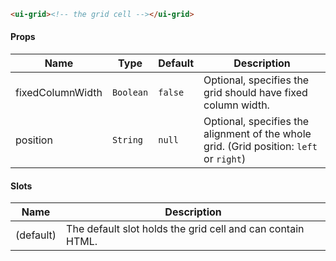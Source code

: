 ```html
<ui-grid><!-- the grid cell --></ui-grid>
```

#### Props

| Name             | Type      | Default | Description                                                                             |
| ---------------- | --------- | ------- | --------------------------------------------------------------------------------------- |
| fixedColumnWidth | `Boolean` | `false` | Optional, specifies the grid should have fixed column width.                            |
| position         | `String`  | `null`  | Optional, specifies the alignment of the whole grid. (Grid position: `left` or `right`) |

#### Slots

| Name      | Description                                                |
| --------- | ---------------------------------------------------------- |
| (default) | The default slot holds the grid cell and can contain HTML. |
